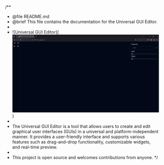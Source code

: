 /**
 * @file README.md
 * @brief This file contains the documentation for the Universal GUI Editor.
 *
 * ![Universal GUI Editor](![Alt text](image.png))
 *
 * The Universal GUI Editor is a tool that allows users to create and edit graphical user interfaces (GUIs) in a universal and platform-independent manner. It provides a user-friendly interface and supports various features such as drag-and-drop functionality, customizable widgets, and real-time preview.
 *
 * This project is open source and welcomes contributions from anyone.
 */